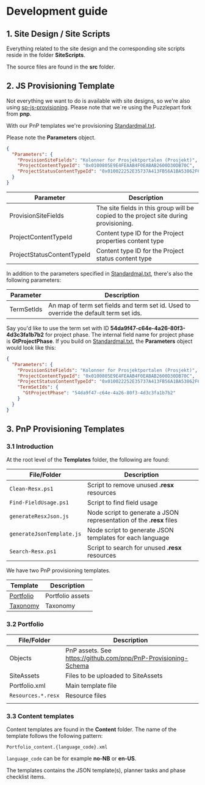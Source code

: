 # Development guide

## 1. Site Design / Site Scripts

Everything related to the site design and the corresponding site scripts reside in the folder **SiteScripts**. 

The source files are found in the **src** folder.

## 2. JS Provisioning Template

Not everything we want to do is available with site designs, so we're also using [sp-js-provisioning](https://github.com/Puzzlepart/sp-js-provisioning). Please note that we´re using the Puzzlepart fork from **pnp**.

With our PnP templates we're provisioning [Standardmal.txt](../Templates/Portfolio/Prosjektmaler/Standardmal.txt).

Please note the **Parameters** object.

```json
{
  "Parameters": {
    "ProvisionSiteFields": "Kolonner for Prosjektportalen (Prosjekt)",
    "ProjectContentTypeId": "0x0100805E9E4FEAAB4F0EABAB2600D30DB70C",
    "ProjectStatusContentTypeId": "0x010022252E35737A413FB56A1BA53862F6D5"
  }
}
```

| Parameter                  | Description                                                  |
| -------------------------- | ------------------------------------------------------------ |
| ProvisionSiteFields        | The site fields in this group will be copied to the project site during provisioning. |
| ProjectContentTypeId       | Content type ID for the Project properties content type      |
| ProjectStatusContentTypeId | Content type ID for the Project status content type          |



In addition to the parameters specified in [Standardmal.txt](../Templates/Portfolio/Prosjektmaler/Standardmal.txt), there's also the following parameters:

| Parameter  | Description                                                  |
| ---------- | ------------------------------------------------------------ |
| TermSetIds | An map of term set fields and term set id. Used to override the default term set ids. |

Say you'd like to use the term set with ID **54da9f47-c64e-4a26-80f3-4d3c3fa1b7b2** for project phase. The internal field name for project phase is **GtProjectPhase**. If you build on [Standardmal.txt](../Templates/Portfolio/Prosjektmaler/Standardmal.txt), the **Parameters** object would look like this:


```json
{
  "Parameters": {
    "ProvisionSiteFields": "Kolonner for Prosjektportalen (Prosjekt)",
    "ProjectContentTypeId": "0x0100805E9E4FEAAB4F0EABAB2600D30DB70C",
    "ProjectStatusContentTypeId": "0x010022252E35737A413FB56A1BA53862F6D5",
    "TermSetIds": {
      "GtProjectPhase": "54da9f47-c64e-4a26-80f3-4d3c3fa1b7b2"
    }
  }
}
```



## 3. PnP Provisioning Templates

### 3.1 Introduction

At the root level of the **Templates** folder, the following are found:

| File/Folder               | Description                                                  |
| ------------------------- | ------------------------------------------------------------ |
| `Clean-Resx.ps1`          | Script to remove unused **.resx** resources                  |
| `Find-FieldUsage.ps1`     | Script to find field usage                                   |
| `generateResxJson.js`     | Node script to generate a JSON representation of the **.resx** files |
| `generateJsonTemplate.js` | Node script to generate JSON templates for each language     |
| `Search-Resx.ps1`         | Script to search for unused **.resx** resources              |



We have two PnP provisioning templates. 

| Template                            | Description      |
| ----------------------------------- | ---------------- |
| [Portfolio](../Templates/Portfolio) | Portfolio assets |
| [Taxonomy](../Templates/Taxonomy)   | Taxonomy         |

### 3.2 Portfolio

| File/Folder          | Description                                                  |
| -------------------- | ------------------------------------------------------------ |
| Objects              | PnP assets. See https://github.com/pnp/PnP-Provisioning-Schema |
| SiteAssets           | Files to be uploaded to SiteAssets                           |
| Portfolio.xml        | Main template file                                           |
| `Resources.*.resx` | Resource files                               |
|                      |                                                              |

### 3.3 Content templates

Content templates are found in the **Content** folder. The name of the template follows the following pattern:

`Portfolio_content.{language_code}.xml`

`language_code` can be for example **no-NB** or **en-US**.

The templates contains the JSON template(s), planner tasks and phase checklist items.